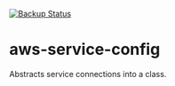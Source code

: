 [![Backup Status](https://cloudback.it/badge/VeteranCrowd/aws-service-config)](https://cloudback.it)

# aws-service-config

Abstracts service connections into a class.
